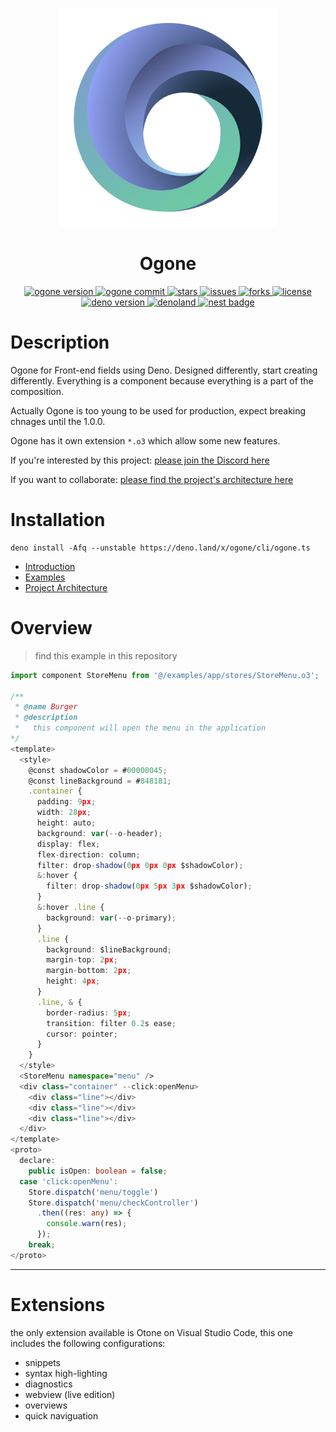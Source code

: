 
<p align="center">
  <img src="./src/public/ogone-svg.svg" width="350">
</p>
<h1 align="center">Ogone</h1>
<p align="center">
   <a href="https://github.com/SRNV/Ogone/releases">
     <img alt="ogone version" src="https://img.shields.io/github/v/release/SRNV/Ogone?modifierColor=black">
   </a>
   <a href="https://github.com/SRNV/Ogone">
     <img alt="ogone commit" src="https://img.shields.io/github/last-commit/SRNV/Ogone?modifierColor=black">
   </a>
    <a href="https://github.com/SRNV/Ogone/stargazers">
     <img alt="stars" src="https://img.shields.io/github/stars/SRNV/Ogone">
   </a>
   <a href="https://github.com/SRNV/Ogone/issues">
     <img alt="issues" src="https://img.shields.io/github/issues/SRNV/Ogone">
   </a>
   <a href="https://github.com/SRNV/Ogone/forks">
     <img alt="forks" src="https://img.shields.io/github/forks/SRNV/Ogone">
   </a>
   <a href="https://github.com/SRNV/Ogone">
     <img alt="license" src="https://img.shields.io/github/license/SRNV/Ogone">
   </a>
   <a href="https://github.com/denoland/deno">
     <img alt="deno version" src="https://img.shields.io/badge/deno-^1.8.0-lightgrey?logo=deno">
   </a>
   <a href="https://deno.land/x/ogone">
     <img alt="denoland" src="http://img.shields.io/badge/available%20on-deno.land/x-lightgrey.svg?logo=deno&modifierColor=black">
   </a>
   <a href="https://nest.land/package/Ogone">
     <img alt="nest badge" src="https://nest.land/badge.svg">
   </a>
</p>

# Description

Ogone for Front-end fields using Deno.
Designed differently, start creating differently.
Everything is a component because everything is a part of the composition.

Actually Ogone is too young to be used for production, expect breaking chnages until the 1.0.0.

Ogone has it own extension `*.o3` which allow some new features.


If you're interested by this project: [please join the Discord here](https://discord.gg/gCnGzh2wMc)

If you want to collaborate: [please find the project's architecture here](https://whimsical.com/ogone-flow-and-architecture-F8AqYfXs46t65gL9eofFkk) 

# Installation

```shell
deno install -Afq --unstable https://deno.land/x/ogone/cli/ogone.ts
```

- [Introduction](https://github.com/SRNV/Ogone/tree/master/docs/introduction.md)
- [Examples](https://github.com/SRNV/Ogone/tree/master/docs/examples.md)
- [Project Architecture](https://whimsical.com/ogone-flow-and-architecture-F8AqYfXs46t65gL9eofFkk)


# Overview

> find this example in this repository

```typescript
import component StoreMenu from '@/examples/app/stores/StoreMenu.o3';

/**
 * @name Burger
 * @description
 *   this component will open the menu in the application
*/
<template>
  <style>
    @const shadowColor = #00000045;
    @const lineBackground = #848181;
    .container {
      padding: 9px;
      width: 28px;
      height: auto;
      background: var(--o-header);
      display: flex;
      flex-direction: column;
      filter: drop-shadow(0px 0px 0px $shadowColor);
      &:hover {
        filter: drop-shadow(0px 5px 3px $shadowColor);
      }
      &:hover .line {
        background: var(--o-primary);
      }
      .line {
        background: $lineBackground;
        margin-top: 2px;
        margin-bottom: 2px;
        height: 4px;
      }
      .line, & {
        border-radius: 5px;
        transition: filter 0.2s ease;
        cursor: pointer;
      }
    }
  </style>
  <StoreMenu namespace="menu" />
  <div class="container" --click:openMenu>
    <div class="line"></div>
    <div class="line"></div>
    <div class="line"></div>
  </div>
</template>
<proto>
  declare:
    public isOpen: boolean = false;
  case 'click:openMenu':
    Store.dispatch('menu/toggle')
    Store.dispatch('menu/checkController')
      .then((res: any) => {
        console.warn(res);
      });
    break;
</proto>

```
---

# Extensions
  the only extension available is Otone on Visual Studio Code, this one includes the following configurations:
  - snippets
  - syntax high-lighting
  - diagnostics
  - webview (live edition)
  - overviews
  - quick naviguation
